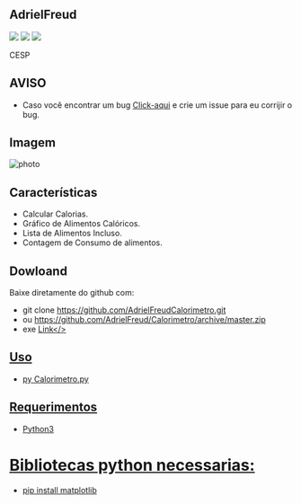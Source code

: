 ## AdrielFreud

![](https://img.shields.io/badge/Calorimetro-v1.0-blue?style=flat&logo=appveyor)
![](https://img.shields.io/badge/plataforma-win32--win64-blue?style=flat&logo=appveyor)
![](https://img.shields.io/badge/python-3.x.x-blue)

CESP

## AVISO
- Caso você encontrar um bug [Click-aqui](https://github.com/AdrielFreud/Calorimetro/issues/new) e crie um issue para eu corrijir o bug.

## Imagem
![photo](https://i.imgur.com/nYfRlOO.png)

## Características
 - Calcular Calorias.
 - Gráfico de Alimentos Calóricos.
 - Lista de Alimentos Incluso.
 - Contagem de Consumo de alimentos.
 
 ## Dowloand
Baixe diretamente do github com:
 - git clone https://github.com/AdrielFreudCalorimetro.git
 - ou https://github.com/AdrielFreud/Calorimetro/archive/master.zip
 - exe <a href="https://mega.nz/#!fJ0AFAKC!wHoGZPki97Bv6k5r1AVWZlDeC1JdcaO668ItnZwBRFA" target="_blank">Link</>


## Uso
 - py Calorimetro.py

## Requerimentos
 - Python3

# Bibliotecas python necessarias:
  - pip install matplotlib
